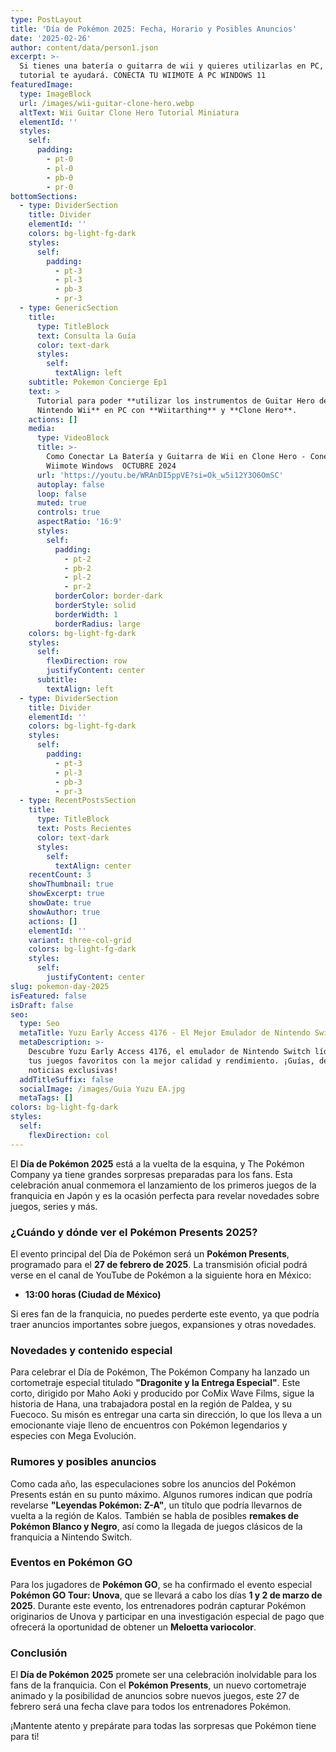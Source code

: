```yaml
---
type: PostLayout
title: 'Día de Pokémon 2025: Fecha, Horario y Posibles Anuncios'
date: '2025-02-26'
author: content/data/person1.json
excerpt: >-
  Si tienes una batería o guitarra de wii y quieres utilizarlas en PC, este
  tutorial te ayudará. CONECTA TU WIIMOTE A PC WINDOWS 11
featuredImage:
  type: ImageBlock
  url: /images/wii-guitar-clone-hero.webp
  altText: Wii Guitar Clone Hero Tutorial Miniatura
  elementId: ''
  styles:
    self:
      padding:
        - pt-0
        - pl-0
        - pb-0
        - pr-0
bottomSections:
  - type: DividerSection
    title: Divider
    elementId: ''
    colors: bg-light-fg-dark
    styles:
      self:
        padding:
          - pt-3
          - pl-3
          - pb-3
          - pr-3
  - type: GenericSection
    title:
      type: TitleBlock
      text: Consulta la Guía
      color: text-dark
      styles:
        self:
          textAlign: left
    subtitle: Pokemon Concierge Ep1
    text: >
      Tutorial para poder **utilizar los instrumentos de Guitar Hero de la
      Nintendo Wii** en PC con **Wiitarthing** y **Clone Hero**.
    actions: []
    media:
      type: VideoBlock
      title: >-
        Como Conectar La Batería y Guitarra de Wii en Clone Hero - Conectar
        Wiimote Windows  OCTUBRE 2024
      url: 'https://youtu.be/WRAnDI5ppVE?si=Ok_w5i12Y3O6OmSC'
      autoplay: false
      loop: false
      muted: true
      controls: true
      aspectRatio: '16:9'
      styles:
        self:
          padding:
            - pt-2
            - pb-2
            - pl-2
            - pr-2
          borderColor: border-dark
          borderStyle: solid
          borderWidth: 1
          borderRadius: large
    colors: bg-light-fg-dark
    styles:
      self:
        flexDirection: row
        justifyContent: center
      subtitle:
        textAlign: left
  - type: DividerSection
    title: Divider
    elementId: ''
    colors: bg-light-fg-dark
    styles:
      self:
        padding:
          - pt-3
          - pl-3
          - pb-3
          - pr-3
  - type: RecentPostsSection
    title:
      type: TitleBlock
      text: Posts Recientes
      color: text-dark
      styles:
        self:
          textAlign: center
    recentCount: 3
    showThumbnail: true
    showExcerpt: true
    showDate: true
    showAuthor: true
    actions: []
    elementId: ''
    variant: three-col-grid
    colors: bg-light-fg-dark
    styles:
      self:
        justifyContent: center
slug: pokemon-day-2025
isFeatured: false
isDraft: false
seo:
  type: Seo
  metaTitle: Yuzu Early Access 4176 - El Mejor Emulador de Nintendo Switch
  metaDescription: >-
    Descubre Yuzu Early Access 4176, el emulador de Nintendo Switch líder. Juega
    tus juegos favoritos con la mejor calidad y rendimiento. ¡Guías, descargas y
    noticias exclusivas!
  addTitleSuffix: false
  socialImage: /images/Guia Yuzu EA.jpg
  metaTags: []
colors: bg-light-fg-dark
styles:
  self:
    flexDirection: col
---
```

El **Día de Pokémon 2025** está a la vuelta de la esquina, y The Pokémon Company ya tiene grandes sorpresas preparadas para los fans. Esta celebración anual conmemora el lanzamiento de los primeros juegos de la franquicia en Japón y es la ocasión perfecta para revelar novedades sobre juegos, series y más.

### **¿Cuándo y dónde ver el Pokémon Presents 2025?**

El evento principal del Día de Pokémon será un **Pokémon Presents**, programado para el **27 de febrero de 2025**. La transmisión oficial podrá verse en el canal de YouTube de Pokémon a la siguiente hora en México:

*   **13:00 horas (Ciudad de México)**

Si eres fan de la franquicia, no puedes perderte este evento, ya que podría traer anuncios importantes sobre juegos, expansiones y otras novedades.

### **Novedades y contenido especial**

Para celebrar el Día de Pokémon, The Pokémon Company ha lanzado un cortometraje especial titulado **"Dragonite y la Entrega Especial"**. Este corto, dirigido por Maho Aoki y producido por CoMix Wave Films, sigue la historia de Hana, una trabajadora postal en la región de Paldea, y su Fuecoco. Su misón es entregar una carta sin dirección, lo que los lleva a un emocionante viaje lleno de encuentros con Pokémon legendarios y especies con Mega Evolución.

### **Rumores y posibles anuncios**

Como cada año, las especulaciones sobre los anuncios del Pokémon Presents están en su punto máximo. Algunos rumores indican que podría revelarse **"Leyendas Pokémon: Z-A"**, un título que podría llevarnos de vuelta a la región de Kalos. También se habla de posibles **remakes de Pokémon Blanco y Negro**, así como la llegada de juegos clásicos de la franquicia a Nintendo Switch.

### **Eventos en Pokémon GO**

Para los jugadores de **Pokémon GO**, se ha confirmado el evento especial **Pokémon GO Tour: Unova**, que se llevará a cabo los días **1 y 2 de marzo de 2025**. Durante este evento, los entrenadores podrán capturar Pokémon originarios de Unova y participar en una investigación especial de pago que ofrecerá la oportunidad de obtener un **Meloetta variocolor**.

### **Conclusión**

El **Día de Pokémon 2025** promete ser una celebración inolvidable para los fans de la franquicia. Con el **Pokémon Presents**, un nuevo cortometraje animado y la posibilidad de anuncios sobre nuevos juegos, este 27 de febrero será una fecha clave para todos los entrenadores Pokémon.

¡Mantente atento y prepárate para todas las sorpresas que Pokémon tiene para ti!

